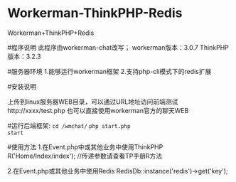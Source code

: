 # Workerman-ThinkPHP-Redis
Workerman+ThinkPHP+Redis

#程序说明
此程序由workerman-chat改写；
workerman版本：3.0.7
ThinkPHP版本：3.2.3

#服务器环境
1.能够运行workerman框架
2.支持php-cli模式下的redis扩展

#安装说明

上传到linux服务器WEB目录，可以通过URL地址访问前端测试
http://xxxx/test.php
也可以直接使用workerman官方的聊天WEB

#运行后端框架:
<code>cd /wmchat/</code>
<code>php start.php start</code>


#使用方法
1.在Event.php中或其他业务中使用ThinkPHP
R('Home/Index/index'); //传递参数请查看TP手册R方法

2.在Event.php或其他业务中使用Redis
RedisDb::instance('redis')->get('key');
